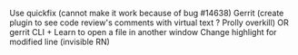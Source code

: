 Use quickfix (cannot make it work because of bug #14638)
Gerrit (create plugin to see code review's comments with virtual text ? Prolly overkill) OR gerrit CLI + 
Learn to open a file in another window
Change highlight for modified line (invisible RN)
